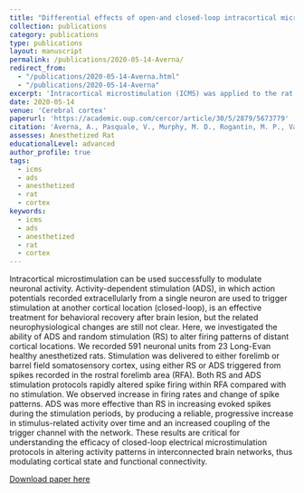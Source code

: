 ```yaml
---
title: "Differential effects of open-and closed-loop intracortical microstimulation on firing patterns of neurons in distant cortical areas"
collection: publications
category: publications
type: publications
layout: manuscript
permalink: /publications/2020-05-14-Averna/
redirect_from:
  - "/publications/2020-05-14-Averna.html"
  - "/publications/2020-05-14-Averna"
excerpt: 'Intracortical microstimulation (ICMS) was applied to the rat primary sensory cortex in healthy anesthetized rats using both closed- and open-loop paradigms. Changes in firing rates and regimes were tested over the course of a few hours to determine if an effect differentiating the protocols could be detected during this time.'
date: 2020-05-14
venue: 'Cerebral cortex'
paperurl: 'https://academic.oup.com/cercor/article/30/5/2879/5673779'
citation: 'Averna, A., Pasquale, V., Murphy, M. D., Rogantin, M. P., Van Acker, G. M., Nudo, R. J., Guggenmos, D. J. (2020). Differential effects of open-and closed-loop intracortical microstimulation on firing patterns of neurons in distant cortical areas. Cerebral Cortex, 30(5), 2879-2896.'
assesses: Anesthetized Rat
educationalLevel: advanced
author_profile: true
tags:
  - icms
  - ads
  - anesthetized
  - rat
  - cortex
keywords:
  - icms
  - ads
  - anesthetized
  - rat
  - cortex
---
```


Intracortical microstimulation can be used successfully to modulate neuronal activity. Activity-dependent stimulation (ADS), in which action potentials recorded extracellularly from a single neuron are used to trigger stimulation at another cortical location (closed-loop), is an effective treatment for behavioral recovery after brain lesion, but the related neurophysiological changes are still not clear. Here, we investigated the ability of ADS and random stimulation (RS) to alter firing patterns of distant cortical locations. We recorded 591 neuronal units from 23 Long-Evan healthy anesthetized rats. Stimulation was delivered to either forelimb or barrel field somatosensory cortex, using either RS or ADS triggered from spikes recorded in the rostral forelimb area (RFA). Both RS and ADS stimulation protocols rapidly altered spike firing within RFA compared with no stimulation. We observed increase in firing rates and change of spike patterns. ADS was more effective than RS in increasing evoked spikes during the stimulation periods, by producing a reliable, progressive increase in stimulus-related activity over time and an increased coupling of the trigger channel with the network. These results are critical for understanding the efficacy of closed-loop electrical microstimulation protocols in altering activity patterns in interconnected brain networks, thus modulating cortical state and functional connectivity.

[Download paper here](https://academic.oup.com/cercor/article/30/5/2879/5673779)

